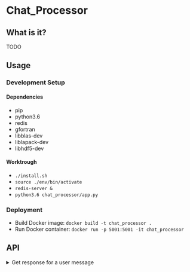 # Chat_Processor

## What is it?

TODO

## Usage

### Development Setup

#### Dependencies

- pip
- python3.6
- redis
- gfortran
- libblas-dev
- liblapack-dev
- libhdf5-dev

#### Worktrough

- `./install.sh`
- `source ./env/bin/activate`
- `redis-server &`
- `python3.6 chat_processor/app.py`

### Deployment

- Build Docker image: `docker build -t chat_processor .`
- Run Docker container: `docker run -p 5001:5001 -it chat_processor`

## API

<details>
<summary>Get response for a user message</summary>

```http
POST /getResponse
```

| Parameter | Type | Description |
| :--- | :--- | :--- |
| `idChat` | `string` | **Required**. Chat id. |
| `idUser` | `string` | **Required**. User id. |
| `msg` | `string` | **Required**. User message. |
| `name` | `string` | **Required**. User name. |

Example:
```
{
    "idChat":"111",
    "idUser":"111",
    "msg":"Quero ver um filme.",
    "name":"António Maria"
}
```

Returns a message (`string`) to send to user.

------
</details>
